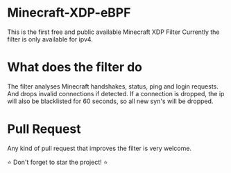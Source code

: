 Minecraft-XDP-eBPF
==========
This is the first free and public available Minecraft XDP Filter
Currently the filter is only available for ipv4.

# What does the filter do
The filter analyses Minecraft handshakes, status, ping and login requests. And drops invalid connections if detected.
If a connection is dropped, the ip will also be blacklisted for 60 seconds, so all new syn's will be dropped.

# Pull Request
Any kind of pull request that improves the filter is very welcome.

⭐ Don't forget to star the project! ⭐
